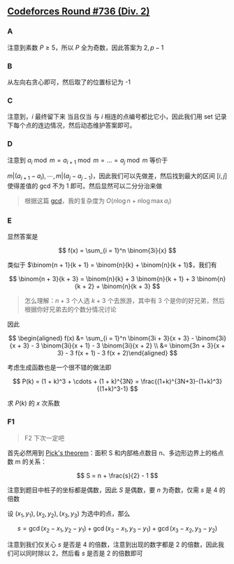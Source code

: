 ## [Codeforces Round #736 (Div. 2)](https://codeforces.com/contest/1549/)

### A 

注意到素数 $P \geq 5$，所以 $P$ 全为奇数，因此答案为 $2, p - 1$

### B

从左向右贪心即可，然后取了的位置标记为 -1

### C

注意到，$i$ 最终留下来 当且仅当 与 $i$ 相连的点编号都比它小，因此我们用 set 记录下每个点的连边情况，然后动态维护答案即可。

### D

注意到 $a_i \bmod m = a_{i+1} \bmod m = \ldots = a_j \bmod m$ 等价于

$m | (a_{i + 1} - a_i), \cdots, m | (a_j - a_{j - 1})$，因此我们可以先做差，然后找到最大的区间 $[i, j]$ 使得差值的 gcd 不为 1 即可。然后显然可以二分分治来做

> 根据这篇 [gcd](https://codeforces.com/blog/entry/63771)，我的复杂度为 $O(n \log n + n \log \max a_i)$

### E

显然答案是

$$
f(x) = \sum_{i = 1}^n \binom{3i}{x}
$$

类似于 $\binom{n + 1}{k + 1} = \binom{n}{k} + \binom{n}{k + 1}$，我们有

$$
\binom{n + 3}{k + 3} = \binom{n}{k} + 3 \binom{n}{k + 1} + 3 \binom{n}{k + 2} + \binom{n}{k + 3}
$$

> 怎么理解：$n + 3$ 个人选 $k + 3$ 个去旅游，其中有 3 个是你的好兄弟，然后根据你好兄弟去的个数分情况讨论

因此

$$
\begin{aligned}
f(x) &= \sum_{i = 1}^n \binom{3i + 3}{x + 3} - \binom{3i}{x + 3}  - 3 \binom{3i}{x + 1} - 3 \binom{3i}{x + 2} \\
 &= \binom{3n + 3}{x + 3} - 3 f(x + 1) - 3 f(x + 2)\end{aligned}
$$

考虑生成函数也是一个很不错的做法即

$$
P(k) = (1 + k)^3 + \cdots + (1 + k)^{3N} = \frac{(1+k)^{3N+3}-(1+k)^3}{(1+k)^3-1}
$$

求 $P(k)$ 的 $x$ 次系数

### F1

> F2 下次一定吧

首先必然用到 [Pick's theorem](https://baike.baidu.com/item/%E7%9A%AE%E5%85%8B%E5%AE%9A%E7%90%86/7554085)：面积 S 和内部格点数目 n、多边形边界上的格点数 m 的关系：

$$
S = n + \frac{s}{2} - 1
$$

注意到题目中桩子的坐标都是偶数，因此 $S$ 是偶数，要 $n$ 为奇数，仅需 $s$ 是 $4$ 的倍数

设 $(x_1, y_1), (x_2, y_2), (x_3, y_3)$ 为选中的点，那么

$$
s = \gcd(x_2 - x_1, y_2 - y_1) + \gcd(x_3 - x_1, y_3 - y_1) + \gcd(x_3 - x_2, y_3 - y_2)
$$

注意到我们仅关心 $s$ 是否是 $4$ 的倍数，注意到出现的数字都是 2 的倍数，因此我们可以同时除以 2，然后看 $s$ 是否是 2 的倍数即可
